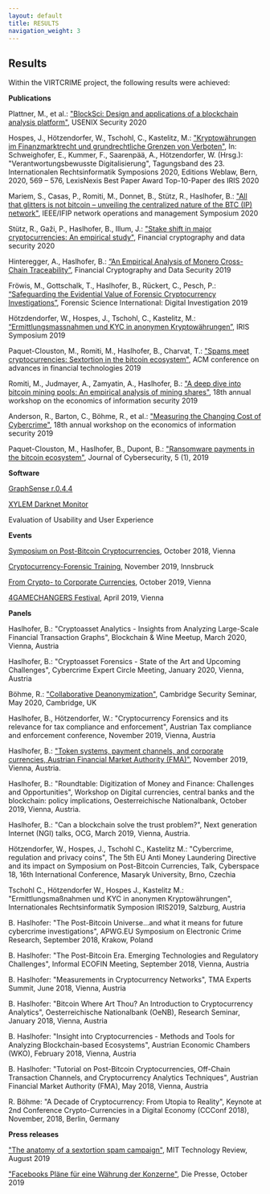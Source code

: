 ```yaml
---
layout: default
title: RESULTS
navigation_weight: 3
---
```

## Results

Within the VIRTCRIME project, the following results were achieved:

**Publications**

Plattner, M.,  et al.: 
["BlockSci: Design and applications of a blockchain analysis platform"](https://www.usenix.org/conference/usenixsecurity20/presentation/kalodner), 
USENIX Security 2020

Hospes, J., Hötzendorfer, W., Tschohl, C., Kastelitz, M.: 
["Kryptowährungen im Finanzmarktrecht und grundrechtliche Grenzen von Verboten"](https://jusletter-it.weblaw.ch/issues/2020/IRIS.html),
In: Schweighofer, E., Kummer, F., Saarenpää, A., Hötzendorfer, W. (Hrsg.): "Verantwortungsbewusste Digitalisierung", Tagungsband des 23. Internationalen Rechtsinformatik Symposions 2020, Editions Weblaw, Bern, 2020, 569 – 576, LexisNexis Best Paper Award Top-10-Paper des IRIS 2020

Mariem, S., Casas, P., Romiti, M., Donnet, B., Stütz, R., Haslhofer, B.: 
["All that glitters is not bitcoin – unveiling the centralized nature of the BTC (IP) network"](https://arxiv.org/abs/2001.09105), 
IEEE/IFIP network operations and management Symposium 2020

Stütz, R., Gaži, P., Haslhofer, B., Illum, J.: ["Stake shift in major cryptocurrencies: An empirical study"](https://fc20.ifca.ai/preproceedings/195.pdf),
Financial cryptography and data security 2020

Hinteregger, A., Haslhofer, B.: [“An Empirical Analysis of Monero Cross-Chain Traceability”](http://fc19.ifca.ai/preproceedings/27-preproceedings.pdf), 
Financial Cryptography and Data Security 2019


Fröwis, M., Gottschalk, T., Haslhofer, B., Rückert, C., Pesch, P.: 
[“Safeguarding the Evidential Value of Forensic Cryptocurrency Investigations”](https://arxiv.org/abs/1906.12221),
Forensic Science International: Digital Investigation 2019

Hötzdendorfer, W., Hospes,  J., Tschohl, C., Kastelitz, M.: 
[“Ermittlungsmassnahmen und KYC in anonymen Kryptowährungen”](https://www.researchinstitute.at/files/583-memory-business/text/presentations/RI_Ermittlungsma%C3%9Fnahmen_und_KYC_in_anonymen_Blockchains.pdf),
IRIS Symposium 2019

Paquet-Clouston, M., Romiti, M., Haslhofer, B., Charvat, T.:
["Spams meet cryptocurrencies: Sextortion in the bitcoin ecosystem"](https://dl.acm.org/doi/10.1145/3318041.3355466), 
ACM conference on advances in financial technologies 2019

Romiti, M., Judmayer, A., Zamyatin, A., Haslhofer, B.: 
["A deep dive into bitcoin mining pools: An empirical analysis of mining shares"](https://weis2019.econinfosec.org/wp-content/uploads/sites/6/2019/05/WEIS_2019_paper_30.pdf), 
18th annual workshop on the economics of information security 2019

Anderson, R., Barton, C., Böhme, R., et al.: 
["Measuring the Changing Cost of Cybercrime"](https://weis2019.econinfosec.org/wp-content/uploads/sites/6/2019/05/WEIS_2019_paper_25.pdf), 
18th annual workshop on the economics of information security 2019

Paquet-Clouston, M., Haslhofer, B., Dupont, B.: 
["Ransomware payments in the bitcoin ecosystem"](https://academic.oup.com/cybersecurity/article/5/1/tyz003/5488907),
Journal of Cybersecurity, 5 (1), 2019

**Software**

[GraphSense r.0.4.4](https://graphsense.info/news.html)

[XYLEM Darknet Monitor](https://virtcrime.xylem-technologies.com/)

Evaluation of Usability and User Experience

**Events**

[Symposium on Post-Bitcoin Cryptocurrencies](https://www.ait.ac.at/en/about-the-ait/center/center-for-digital-safety-security/fairs-events/symposium-on-post-bitcoin-cryptocurrencies/), October 2018, Vienna

[Cryptocurrency-Forensic Training](https://informationsecurity.uibk.ac.at/projects/virtcrime/training/), November 2019, Innsbruck

[From Crypto- to Corporate Currencies](https://www.postgraduatecenter.at/aktuelles/veranstaltungen/details/news/from-crypto-to-corporate-currencies/), October 2019, Vienna

[4GAMECHANGERS Festival](https://www.ait.ac.at/news-events/single-view/detail/5856/), April 2019, Vienna


**Panels**

Haslhofer, B.: 
"Cryptoasset Analytics - Insights from Analyzing Large-Scale Financial Transaction Graphs", 
Blockchain & Wine Meetup, March 2020, Vienna, Austria

Haslhofer, B.: 
"Cryptoasset Forensics - State of the Art and Upcoming Challenges", 
Cybercrime Expert Circle Meeting, January 2020, Vienna, Austria

Böhme, R.: 
["Collaborative Deanonymization"](https://www.cl.cam.ac.uk/research/security/seminars/), 
Cambridge Security Seminar, May 2020, Cambridge, UK

Haslhofer, B., Hötzendorfer, W.: 
"Cryptocurrency Forensics and its relevance for tax compliance and enforcement", 
Austrian Tax compliance and enforcement conference, November 2019, Vienna, Austria

Haslhofer, B.: 
["Token systems, payment channels, and corporate currencies, Austrian Financial Market Authority (FMA)"](https://www.slideshare.net/bhaslhofer/token-systems-payment-channels-and-corporate-currencies), 
November 2019, Vienna, Austria.

Haslhofer, B.: 
"Roundtable: Digitization of Money and Finance: Challenges and Opportunities", 
Workshop on Digital currencies, central banks and the blockchain: policy implications, Oesterreichische Nationalbank, October 2019, Vienna, Austria.

Haslhofer, B.: 
"Can a blockchain solve the trust problem?", 
Next generation Internet (NGI) talks, OCG, March 2019, Vienna, Austria.

Hötzendorfer, W., Hospes, J., Tschohl C., Kastelitz M.: 
"Cybercrime, regulation and privacy coins",
The 5th EU Anti Money Laundering Directive and its impact on Symposium on Post-Bitcoin Currencies, Talk, Cyberspace 18, 16th International Conference, Masaryk University, Brno, Czechia

Tschohl C., Hötzendorfer W., Hospes J., Kastelitz M.: 
"Ermittlungsmaßnahmen und KYC in anonymen Kryptowährungen",
Internationales Rechtsinformatik Symposion IRIS2019, Salzburg, Austria

B. Haslhofer: 
"The Post-Bitcoin Universe...and what it means for future cybercrime investigations", 
APWG.EU Symposium on Electronic Crime Research, September 2018, Krakow, Poland

B. Haslhofer: 
"The Post-Bitcoin Era. Emerging Technologies and Regulatory Challenges", 
Informal ECOFIN Meeting, September 2018, Vienna, Austria

B. Haslhofer: 
"Measurements in Cryptocurrency Networks", 
TMA Experts Summit, June 2018, Vienna, Austria

B. Haslhofer: 
"Bitcoin Where Art Thou? An Introduction to Cryptocurrency Analytics", 
Oesterreichische Nationalbank (OeNB), Research Seminar, January 2018, Vienna, Austria

B. Haslhofer: 
"Insight into Cryptocurrencies - Methods and Tools for Analyzing Blockchain-based Ecosystems", 
Austrian Economic Chambers (WKO), February 2018, Vienna, Austria

B. Haslhofer: 
"Tutorial on Post-Bitcoin Cryptocurrencies, Off-Chain Transaction Channels, and Cryptocurrency Analytics Techniques", 
Austrian Financial Market Authority (FMA), May 2018, Vienna, Austria

R. Böhme: 
"A Decade of Cryptocurrency: From Utopia to Reality", 
Keynote at 2nd Conference Crypto-Currencies in a Digital Economy (CCConf 2018), November, 2018, Berlin, Germany


**Press releases**

["The anatomy of a sextortion spam campaign"](https://www.technologyreview.com/2019/08/19/133654/the-anatomy-of-a-sextortion-spam-campaign/), MIT Technology Review, August 2019

["Facebooks Pläne für eine Währung der Konzerne"](https://www.diepresse.com/5706676/facebooks-plane-fur-eine-wahrung-der-konzerne), Die Presse, October 2019
